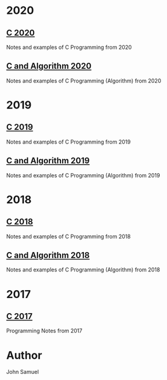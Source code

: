 # 2020
## [C 2020](2020/README.md)

Notes and examples of C Programming from 2020

## [C and Algorithm 2020](algorithmes/2020/README.md)

Notes and examples of C Programming (Algorithm) from 2020

# 2019
## [C 2019](2019/README.md)

Notes and examples of C Programming from 2019

## [C and Algorithm 2019](algorithmes/2019/README.md)

Notes and examples of C Programming (Algorithm) from 2019

# 2018
## [C 2018](2018/README.md)

Notes and examples of C Programming from 2018

## [C and Algorithm 2018](algorithmes/2018/README.md)

Notes and examples of C Programming (Algorithm) from 2018

# 2017
## [C 2017](2017/README.md)

Programming Notes from 2017

# Author
John Samuel

